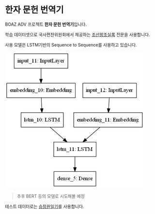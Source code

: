 # 한자 문헌 번역기

BOAZ ADV 프로젝트 **한자 문헌 번역기**입니다.

학습 데이터셋으로 국사편찬위원회에서 제공하는 [조선왕조실록](http://sillok.history.go.kr/main/main.do) 전문을 사용합니다.


사용 모델은 LSTM기반의 Sequence to Sequence를 사용하고 있습니다.

![모델 구조 사진](./prototype/plot_model.png)

> 추후 BERT 등의 모델로 시도해볼 예정


테스트 데이터로는 [승정원일기](http://sjw.history.go.kr/main.do)를 사용합니다.

